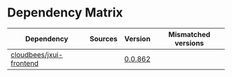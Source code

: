 # Dependency Matrix

Dependency | Sources | Version | Mismatched versions
---------- | ------- | ------- | -------------------
[cloudbees/jxui-frontend](https://github.com/cloudbees/jxui-frontend.git) |  | [0.0.862]() | 
